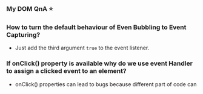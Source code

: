 ### My DOM QnA :star:

### How to turn the default behaviour of Even Bubbling to Event Capturing?
- Just add the third argument `true` to the event listener.
### If onClick() property is available why do we use event Handler to assign a clicked event to an element?
- onClick() properties can lead to bugs because different part of code can 